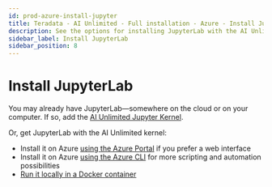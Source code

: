 ```yaml
---
id: prod-azure-install-jupyter
title: Teradata - AI Unlimited - Full installation - Azure - Install JupyterLab
description: See the options for installing JupyterLab with the AI Unlimited Jupyter Kernel.
sidebar_label: Install JupyterLab
sidebar_position: 8
---
```


# Install JupyterLab

You may already have JupyterLab&mdash;somewhere on the cloud or on your computer. If so, add the [AI Unlimited Jupyter Kernel](https://downloads.teradata.com/download/tools/teradata-ai-unlimited-jupyter-kernel).

Or, get JupyterLab with the AI Unlimited kernel:

- Install it on Azure [using the Azure Portal](/docs/install-ai-unlimited/production/Azure/install-jupyterlab/prod-azure-portal-deploy-jupyter.md) if you prefer a web interface 
- Install it on Azure [using the Azure CLI](/docs/install-ai-unlimited/production/Azure/install-jupyterlab/prod-azure-cli-deploy-jupyter.md) for more scripting and automation possibilities 
- [Run it locally in a Docker container](/docs/install-ai-unlimited/production/Azure/install-jupyterlab/azure-docker-run-jupyter.md)
